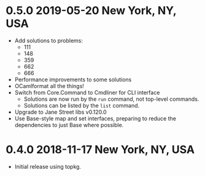 # 0.5.0 2019-05-20 New York, NY, USA

- Add solutions to problems:
  - 111
  - 148
  - 359
  - 662
  - 666
- Performance improvements to some solutions
- OCamlformat all the things!
- Switch from Core.Command to Cmdliner for CLI interface
  - Solutions are now run by the `run` command, not top-level commands.
  - Solutions can be listed by the `list` command.
- Upgrade to Jane Street libs v0.120.0
- Use Base-style map and set interfaces, preparing to reduce the dependencies to
  just Base where possible.

# 0.4.0 2018-11-17 New York, NY, USA

- Initial release using topkg.
